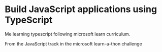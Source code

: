 # Build JavaScript applications using TypeScript

Me learning typescript following microsoft learn curriculum.

From the JavaScript track in the microsoft learn-a-thon challenge
